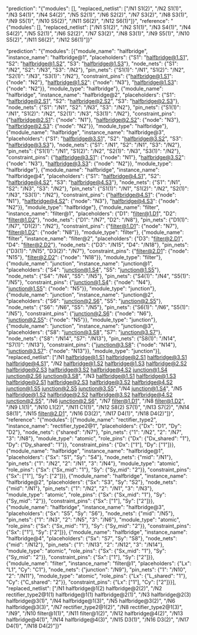 "prediction": "{\"modules\": [], \"replaced_netlist\": [\"/N1 S1(2)\", \"/N2 S1(1)\", \"/N3 S4(1)\", \"/N4 S4(2)\", \"/N5 S2(1)\", \"/N6 S2(2)\", \"/N7 S3(2)\", \"/N8 S3(1)\", \"/N9 S5(1)\", \"/N10 S5(2)\", \"/N11 S6(2)\", \"/N12 S6(1)\"]}", "reference": "{\"modules\": [], \"replaced_netlist\": [\"/N1 S1(2)\", \"/N2 S1(1)\", \"/N3 S4(1)\", \"/N4 S4(2)\", \"/N5 S2(1)\", \"/N6 S2(2)\", \"/N7 S3(2)\", \"/N8 S3(1)\", \"/N9 S5(1)\", \"/N10 S5(2)\", \"/N11 S6(2)\", \"/N12 S6(1)\"]}"

"prediction": "{\"modules\": [{\"module_name\": \"halfbridge\", \"instance_name\": \"halfbridge@1\", \"placeholders\": {\"S1\": \"halfbridge@1.S1\", \"S2\": \"halfbridge@1.S2\", \"S3\": \"halfbridge@1.S3\"}, \"node_nets\": {\"S1\": \"/N2\", \"S2\": \"/N3\", \"S3\": \"/N2\"}, \"pin_nets\": {\"S1(1)\": \"/N1\", \"S1(2)\": \"/N2\", \"S2(1)\": \"/N3\", \"S3(1)\": \"/N2\"}, \"constraint_pins\": {\"halfbridge@1.S1\": {\"node\": \"N2\"}, \"halfbridge@1.S2\": {\"node\": \"N3\"}, \"halfbridge@1.S3\": {\"node\": \"N2\"}}, \"module_type\": \"halfbridge\"}, {\"module_name\": \"halfbridge\", \"instance_name\": \"halfbridge@2\", \"placeholders\": {\"S1\": \"halfbridge@2.S1\", \"S2\": \"halfbridge@2.S2\", \"S3\": \"halfbridge@2.S3\"}, \"node_nets\": {\"S1\": \"/N1\", \"S2\": \"/N3\", \"S3\": \"/N2\"}, \"pin_nets\": {\"S1(1)\": \"/N1\", \"S1(2)\": \"/N2\", \"S2(1)\": \"/N3\", \"S3(1)\": \"/N2\"}, \"constraint_pins\": {\"halfbridge@2.S1\": {\"node\": \"N1\"}, \"halfbridge@2.S2\": {\"node\": \"N3\"}, \"halfbridge@2.S3\": {\"node\": \"N2\"}}, \"module_type\": \"halfbridge\"}, {\"module_name\": \"halfbridge\", \"instance_name\": \"halfbridge@3\", \"placeholders\": {\"S1\": \"halfbridge@3.S1\", \"S2\": \"halfbridge@3.S2\", \"S3\": \"halfbridge@3.S3\"}, \"node_nets\": {\"S1\": \"/N1\", \"S2\": \"/N1\", \"S3\": \"/N2\"}, \"pin_nets\": {\"S1(1)\": \"/N1\", \"S1(2)\": \"/N2\", \"S2(1)\": \"/N3\", \"S3(1)\": \"/N2\"}, \"constraint_pins\": {\"halfbridge@3.S1\": {\"node\": \"N1\"}, \"halfbridge@3.S2\": {\"node\": \"N3\"}, \"halfbridge@3.S3\": {\"node\": \"N2\"}}, \"module_type\": \"halfbridge\"}, {\"module_name\": \"halfbridge\", \"instance_name\": \"halfbridge@4\", \"placeholders\": {\"S1\": \"halfbridge@4.S1\", \"S2\": \"halfbridge@4.S2\", \"S3\": \"halfbridge@4.S3\"}, \"node_nets\": {\"S1\": \"/N1\", \"S2\": \"/N3\", \"S3\": \"/N2\"}, \"pin_nets\": {\"S1(1)\": \"/N1\", \"S1(2)\": \"/N2\", \"S2(1)\": \"/N3\", \"S3(1)\": \"/N2\"}, \"constraint_pins\": {\"halfbridge@4.S1\": {\"node\": \"N1\"}, \"halfbridge@4.S2\": {\"node\": \"N3\"}, \"halfbridge@4.S3\": {\"node\": \"N2\"}}, \"module_type\": \"halfbridge\"}, {\"module_name\": \"filter\", \"instance_name\": \"filter@1\", \"placeholders\": {\"D1\": \"filter@1.D1\", \"D2\": \"filter@1.D2\"}, \"node_nets\": {\"D1\": \"/N7\", \"D2\": \"/N8\"}, \"pin_nets\": {\"D1(1)\": \"/N7\", \"D1(2)\": \"/N2\"}, \"constraint_pins\": {\"filter@1.D1\": {\"node\": \"N7\"}, \"filter@1.D2\": {\"node\": \"N8\"}}, \"module_type\": \"filter\"}, {\"module_name\": \"filter\", \"instance_name\": \"filter@2\", \"placeholders\": {\"D3\": \"filter@2.D1\", \"D4\": \"filter@2.D2\"}, \"node_nets\": {\"D3\": \"/N15\", \"D4\": \"/N18\"}, \"pin_nets\": {\"D3(1)\": \"/N15\", \"D3(2)\": \"/N7\"}, \"constraint_pins\": {\"filter@2.D1\": {\"node\": \"N15\"}, \"filter@2.D2\": {\"node\": \"N18\"}}, \"module_type\": \"filter\"}, {\"module_name\": \"junction\", \"instance_name\": \"junction@1\", \"placeholders\": {\"S4\": \"junction@1.S4\", \"S5\": \"junction@1.S5\"}, \"node_nets\": {\"S4\": \"/N4\", \"S5\": \"/N5\"}, \"pin_nets\": {\"S4(1)\": \"/N4\", \"S5(1)\": \"/N5\"}, \"constraint_pins\": {\"junction@1.S4\": {\"node\": \"N4\"}, \"junction@1.S5\": {\"node\": \"N5\"}}, \"module_type\": \"junction\"}, {\"module_name\": \"junction\", \"instance_name\": \"junction@2\", \"placeholders\": {\"S6\": \"junction@2.S6\", \"S5\": \"junction@2.S5\"}, \"node_nets\": {\"S6\": \"/N6\", \"S5\": \"/N5\"}, \"pin_nets\": {\"S6(1)\": \"/N6\", \"S5(1)\": \"/N5\"}, \"constraint_pins\": {\"junction@2.S6\": {\"node\": \"N6\"}, \"junction@2.S5\": {\"node\": \"N5\"}}, \"module_type\": \"junction\"}, {\"module_name\": \"junction\", \"instance_name\": \"junction@3\", \"placeholders\": {\"S8\": \"junction@3.S8\", \"S7\": \"junction@3.S7\"}, \"node_nets\": {\"S8\": \"/N14\", \"S7\": \"/N13\"}, \"pin_nets\": {\"S8(1)\": \"/N14\", \"S7(1)\": \"/N13\"}, \"constraint_pins\": {\"junction@3.S8\": {\"node\": \"N14\"}, \"junction@3.S7\": {\"node\": \"N13\"}}, \"module_type\": \"junction\"}], \"replaced_netlist\": [\"/N1 halfbridge@1.S1 halfbridge@2.S1 halfbridge@3.S1 halfbridge@4.S1\", \"/N2 halfbridge@1.S2 halfbridge@1.S3 halfbridge@2.S2 halfbridge@2.S3 halfbridge@3.S2 halfbridge@4.S2 junction@1.S4 junction@2.S6 junction@3.S8\", \"/N3 halfbridge@1.S1 halfbridge@1.S3 halfbridge@2.S1 halfbridge@2.S3 halfbridge@3.S2 halfbridge@4.S2 junction@1.S5 junction@2.S5 junction@3.S5\", \"/N4 junction@1.S4\", \"/N5 halfbridge@1.S2 halfbridge@2.S2 halfbridge@3.S2 halfbridge@4.S2 junction@2.S5\", \"/N6 junction@2.S6\", \"/N7 filter@1.D1\", \"/N8 filter@1.D2\", \"/N9 L1(1)\", \"/N10 L1(2)\", \"/N11 C1(1)\", \"/N12 S8(2) S7(1)\", \"/N13 S7(2)\", \"/N14 S8(1)\", \"/N15 filter@2.D1\", \"/N16 D3(2)\", \"/N17 D4(1)\", \"/N18 D4(2)\"]}", 
"reference": "{\"modules\": [{\"module_name\": \"rectifier_type2\", \"instance_name\": \"rectifier_type2@1\", \"placeholders\": {\"Dx\": \"D1\", \"Dy\": \"D2\"}, \"node_nets\": {\"shared\": \"/N7\"}, \"pin_nets\": {\"1\": \"/N2\", \"2\": \"/N7\", \"3\": \"/N8\"}, \"module_type\": \"atomic\", \"role_pins\": {\"Dx\": {\"Dx_shared\": \"1\"}, \"Dy\": {\"Dy_shared\": \"1\"}}, \"constraint_pins\": {\"Dx\": [\"1\"], \"Dy\": [\"1\"]}}, {\"module_name\": \"halfbridge\", \"instance_name\": \"halfbridge@1\", \"placeholders\": {\"Sx\": \"S1\", \"Sy\": \"S4\"}, \"node_nets\": {\"mid\": \"/N1\"}, \"pin_nets\": {\"1\": \"/N2\", \"2\": \"/N1\", \"3\": \"/N4\"}, \"module_type\": \"atomic\", \"role_pins\": {\"Sx\": {\"Sx_mid\": \"1\"}, \"Sy\": {\"Sy_mid\": \"2\"}}, \"constraint_pins\": {\"Sx\": [\"1\"], \"Sy\": [\"2\"]}}, {\"module_name\": \"halfbridge\", \"instance_name\": \"halfbridge@2\", \"placeholders\": {\"Sx\": \"S3\", \"Sy\": \"S2\"}, \"node_nets\": {\"mid\": \"/N1\"}, \"pin_nets\": {\"1\": \"/N2\", \"2\": \"/N1\", \"3\": \"/N3\"}, \"module_type\": \"atomic\", \"role_pins\": {\"Sx\": {\"Sx_mid\": \"1\"}, \"Sy\": {\"Sy_mid\": \"2\"}}, \"constraint_pins\": {\"Sx\": [\"1\"], \"Sy\": [\"2\"]}}, {\"module_name\": \"halfbridge\", \"instance_name\": \"halfbridge@3\", \"placeholders\": {\"Sx\": \"S5\", \"Sy\": \"S6\"}, \"node_nets\": {\"mid\": \"/N5\"}, \"pin_nets\": {\"1\": \"/N3\", \"2\": \"/N5\", \"3\": \"/N6\"}, \"module_type\": \"atomic\", \"role_pins\": {\"Sx\": {\"Sx_mid\": \"1\"}, \"Sy\": {\"Sy_mid\": \"2\"}}, \"constraint_pins\": {\"Sx\": [\"1\"], \"Sy\": [\"2\"]}}, {\"module_name\": \"halfbridge\", \"instance_name\": \"halfbridge@4\", \"placeholders\": {\"Sx\": \"S7\", \"Sy\": \"S8\"}, \"node_nets\": {\"mid\": \"/N12\"}, \"pin_nets\": {\"1\": \"/N13\", \"2\": \"/N12\", \"3\": \"/N14\"}, \"module_type\": \"atomic\", \"role_pins\": {\"Sx\": {\"Sx_mid\": \"1\"}, \"Sy\": {\"Sy_mid\": \"2\"}}, \"constraint_pins\": {\"Sx\": [\"1\"], \"Sy\": [\"2\"]}}, {\"module_name\": \"filter\", \"instance_name\": \"filter@1\", \"placeholders\": {\"Lx\": \"L1\", \"Cy\": \"C1\"}, \"node_nets\": {\"junction\": \"/N9\"}, \"pin_nets\": {\"1\": \"/N10\", \"2\": \"/N11\"}, \"module_type\": \"atomic\", \"role_pins\": {\"Lx\": {\"L_shared\": \"1\"}, \"Cy\": {\"C_shared\": \"2\"}}, \"constraint_pins\": {\"Lx\": [\"1\"], \"Cy\": [\"2\"]}}], \"replaced_netlist\": [\"/N1 halfbridge@1(2) halfbridge@2(2)\", \"/N2 rectifier_type2@1(1) halfbridge@1(1) halfbridge@2(1)\", \"/N3 halfbridge@2(3) halfbridge@3(1)\", \"/N4 halfbridge@1(3)\", \"/N5 halfbridge@3(2)\", \"/N6 halfbridge@3(3)\", \"/N7 rectifier_type2@1(2)\", \"/N8 rectifier_type2@1(3)\", \"/N9\", \"/N10 filter@1(1)\", \"/N11 filter@1(2)\", \"/N12 halfbridge@4(2)\", \"/N13 halfbridge@4(1)\", \"/N14 halfbridge@4(3)\", \"/N15 D3(1)\", \"/N16 D3(2)\", \"/N17 D4(1)\", \"/N18 D4(2)\"]}"